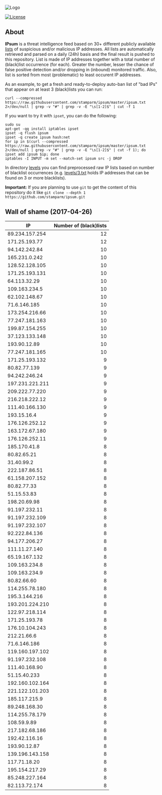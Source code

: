 ![Logo](logo.png)

[![License](https://img.shields.io/badge/license-Public_domain-red.svg)](https://wiki.creativecommons.org/wiki/Public_domain)

About
----

**IPsum** is a threat intelligence feed based on 30+ different publicly available [lists](https://github.com/stamparm/maltrail) of suspicious and/or malicious IP addresses. All lists are automatically retrieved and parsed on a daily (24h) basis and the final result is pushed to this repository. List is made of IP addresses together with a total number of (black)list occurrence (for each). Greater the number, lesser the chance of false positive detection and/or dropping in (inbound) monitored traffic. Also, list is sorted from most (problematic) to least occurent IP addresses.

As an example, to get a fresh and ready-to-deploy auto-ban list of "bad IPs" that appear on at least 3 (black)lists you can run:

```
curl --compressed https://raw.githubusercontent.com/stamparm/ipsum/master/ipsum.txt 2>/dev/null | grep -v "#" | grep -v -E "\s[1-2]$" | cut -f 1
```

If you want to try it with `ipset`, you can do the following:

```
sudo su
apt-get -qq install iptables ipset
ipset -q flush ipsum
ipset -q create ipsum hash:net
for ip in $(curl --compressed https://raw.githubusercontent.com/stamparm/ipsum/master/ipsum.txt 2>/dev/null | grep -v "#" | grep -v -E "\s[1-2]$" | cut -f 1); do ipset add ipsum $ip; done
iptables -I INPUT -m set --match-set ipsum src -j DROP
```

In directory [levels](levels) you can find preprocessed raw IP lists based on number of blacklist occurrences (e.g. [levels/3.txt](levels/3.txt) holds IP addresses that can be found on 3 or more blacklists).

**Important:** If you are planning to use `git` to get the content of this repository do it like `git clone --depth 1 https://github.com/stamparm/ipsum.git`

Wall of shame (2017-04-26)
----

|IP|Number of (black)lists|
|---|--:|
89.234.157.254|12
171.25.193.77|12
94.142.242.84|10
165.231.0.242|10
128.52.128.105|10
171.25.193.131|10
64.113.32.29|10
109.163.234.5|10
62.102.148.67|10
71.6.146.185|10
173.254.216.66|10
77.247.181.163|10
199.87.154.255|10
37.123.133.148|10
193.90.12.89|10
77.247.181.165|10
171.25.193.132|9
80.82.77.139|9
94.242.246.24|9
197.231.221.211|9
209.222.77.220|9
216.218.222.12|9
111.40.166.130|9
193.15.16.4|9
176.126.252.12|9
163.172.67.180|9
176.126.252.11|9
185.170.41.8|8
80.82.65.21|8
31.40.99.2|8
222.187.86.51|8
61.158.207.152|8
80.82.77.33|8
51.15.53.83|8
198.20.69.98|8
91.197.232.11|8
91.197.232.109|8
91.197.232.107|8
92.222.84.136|8
94.177.206.27|8
111.11.27.140|8
65.19.167.132|8
109.163.234.8|8
109.163.234.9|8
80.82.66.60|8
114.255.78.180|8
195.3.144.216|8
193.201.224.210|8
122.97.218.114|8
171.25.193.78|8
176.10.104.243|8
212.21.66.6|8
71.6.146.186|8
119.160.197.102|8
91.197.232.108|8
111.40.168.90|8
51.15.40.233|8
192.160.102.164|8
221.122.101.203|8
185.117.215.9|8
89.248.168.30|8
114.255.78.179|8
108.59.9.89|8
217.182.68.186|8
192.42.116.16|8
193.90.12.87|8
139.196.143.158|8
117.71.18.20|8
195.154.217.29|8
85.248.227.164|8
82.113.72.174|8
